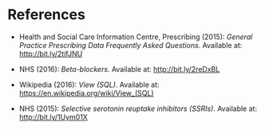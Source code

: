 # References

* Health and Social Care Information Centre, Prescribing (2015): _General
  Practice Prescribing Data Frequently Asked Questions_. Available at:
  http://bit.ly/2tifJNU

* NHS (2016): _Beta-blockers_. Available at: http://bit.ly/2reDxBL

* Wikipedia (2016): _View (SQL)_. Available at:
  https://en.wikipedia.org/wiki/View_(SQL)

* NHS (2015): _Selective serotonin reuptake inhibitors (SSRIs)_. Available at:
  http://bit.ly/1Uym01X
